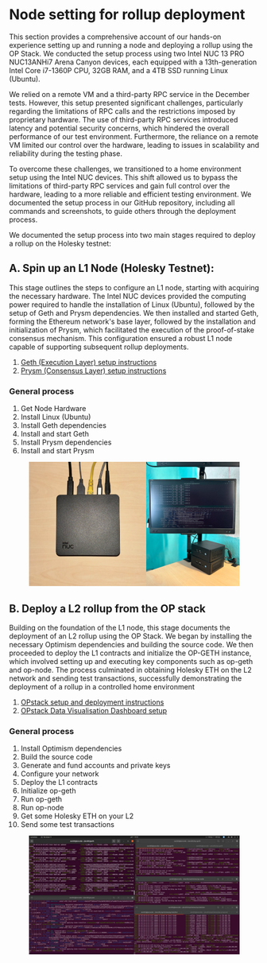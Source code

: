 # Node setting for rollup deployment
This section provides a comprehensive account of our hands-on experience setting up and running a node and deploying a rollup using the OP Stack. We conducted the setup process using two Intel NUC 13 PRO NUC13ANHi7 Arena Canyon devices, each equipped with a 13th-generation Intel Core i7-1360P CPU, 32GB RAM, and a 4TB SSD running Linux (Ubuntu).

We relied on a remote VM and a third-party RPC service in the December tests. However, this setup presented significant challenges, particularly regarding the limitations of RPC calls and the restrictions imposed by proprietary hardware. The use of third-party RPC services introduced latency and potential security concerns, which hindered the overall performance of our test environment. Furthermore, the reliance on a remote VM limited our control over the hardware, leading to issues in scalability and reliability during the testing phase.
 
To overcome these challenges, we transitioned to a home environment setup using the Intel NUC devices. This shift allowed us to bypass the limitations of third-party RPC services and gain full control over the hardware, leading to a more reliable and efficient testing environment. We documented the setup process in our GitHub repository, including all commands and screenshots, to guide others through the deployment process.

We documented the setup process into two main stages required to deploy a rollup on the Holesky testnet:

## A. Spin up an L1 Node (Holesky Testnet):

This stage outlines the steps to configure an L1 node, starting with acquiring the necessary hardware. The Intel NUC devices provided the computing power required to handle the installation of Linux (Ubuntu), followed by the setup of Geth and Prysm dependencies. We then installed and started Geth, forming the Ethereum network's base layer, followed by the installation and initialization of Prysm, which facilitated the execution of the proof-of-stake consensus mechanism. This configuration ensured a robust L1 node capable of supporting subsequent rollup deployments.

1.  [Geth (Execution Layer) setup instructions](https://github.com/zenbitETH/OPcity/blob/main/node-setup/Holesky/geth.md)
2.  [Prysm (Consensus Layer) setup instructions](https://github.com/zenbitETH/OPcity/blob/main/node-setup/Holesky/prysm.md)

### General process
1. Get Node Hardware
2. Install Linux (Ubuntu)
3. Install Geth dependencies
4. Install and start Geth
5. Install Prysm dependencies
6. Install and start Prysm

<figure>
  <img src="./img/twonodesetup.png" alt="Test Deployment 01 / December 2023">
</figure>

## B. Deploy a L2 rollup from the OP stack

Building on the foundation of the L1 node, this stage documents the deployment of an L2 rollup using the OP Stack. We began by installing the necessary Optimism dependencies and building the source code. We then proceeded to deploy the L1 contracts and initialize the OP-GETH instance, which involved setting up and executing key components such as op-geth and op-node. The process culminated in obtaining Holesky ETH on the L2 network and sending test transactions, successfully demonstrating the deployment of a rollup in a controlled home environment

1. [OPstack setup and deployment instructions](https://github.com/zenbitETH/OPcity/blob/main/node-setup/Op-stack/op-setup.md)
2. [OPstack Data Visualisation Dashboard setup](https://github.com/zenbitETH/OPcity/blob/main/node-setup/Op-stack/dashboard-setup.md)

### General process
1. Install Optimism dependencies
2. Build the source code
3. Generate and fund accounts and private keys
4. Configure your network
5. Deploy the L1 contracts
6. Initialize op-geth
7. Run op-geth
8. Run op-node
9. Get some Holesky ETH on your L2
10. Send some test transactions

<figure>
  <img src="./img/nodeOP.png" alt="Test Deployment 01 / December 2023">
</figure>